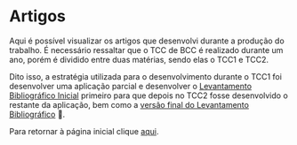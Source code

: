 # <b>Artigos</b>

Aqui é possível visualizar os artigos que desenvolvi durante a produção do trabalho. É necessário ressaltar que o TCC de BCC é realizado durante um ano, porém é dividido entre duas matérias, sendo elas o TCC1 e TCC2. 

Dito isso, a estratégia utilizada para o desenvolvimento durante o TCC1 foi desenvolver uma aplicação parcial e desenvolver o <a href="">Levantamento Bibliográfico Inicial</a> primeiro para que depois no TCC2 fosse desenvolvido o restante da aplicação, bem como a <a href="">versão final do Levantamento Bibliográfico</a> 📖.

Para retornar à página inicial clique <a href="https://github.com/AX414/tcc-bcc/">aqui</a>.